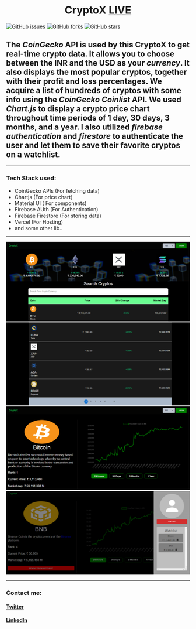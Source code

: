 <h1 align=center>CryptoX  <a href="https://cryptox2.vercel.app/">LIVE</a> </h1>

[![GitHub issues](https://img.shields.io/github/issues/VanshSh/cryptox2?style=for-the-badge)](https://github.com/VanshSh/cryptox2/issues)
[![GitHub forks](https://img.shields.io/github/forks/VanshSh/cryptox2?style=for-the-badge)](https://github.com/VanshSh/cryptox2/network)
[![GitHub stars](https://img.shields.io/github/stars/VanshSh/cryptox2?style=for-the-badge)](https://github.com/VanshSh/cryptox2/stargazers)

## The _CoinGecko_ API is used by this **CryptoX** to get real-time crypto data. It allows you to choose between the INR and the USD as your _currency_. It also displays the most popular cryptos, together with their profit and loss percentages. We acquire a list of hundreds of cryptos with some info using the _CoinGecko Coinlist_ API. We used _Chart.js_ to display a crypto price chart throughout time periods of 1 day, 30 days, 3 months, and a year. I also utilized _firebase authentication_ and _firestore_ to authenticate the user and let them to save their favorite cryptos on a watchlist.
---
### Tech Stack used:
- CoinGecko APIs (For fetching data)
- Chartjs (For price chart)
- Material UI ( For components)
- Firebase AUth (For Authentication)
- Firebase Firestore (For storing data)
- Vercel (For Hosting)
- and some other lib..
---
![Image](./public/images/image-1.png)
![Image](./public/images/image2-1.png)
![Image](./public/images/image3-1.png)
![Image](./public/images/image4-1.png)

---
### Contact me:

#### [Twitter](https://twitter.com/Vanshsh2701)

#### [LinkedIn](https://www.linkedin.com/in/vanshsharma27/)
